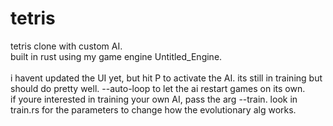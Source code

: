 # tetris
tetris clone with custom AI.\
built in rust using my game engine Untitled_Engine.\
\
i havent updated the UI yet, but hit P to activate the AI. its still in training but should do pretty well. --auto-loop to let the ai restart games on its own.\
if youre interested in training your own AI, pass the arg --train. look in train.rs for the parameters to change how the evolutionary alg works.
